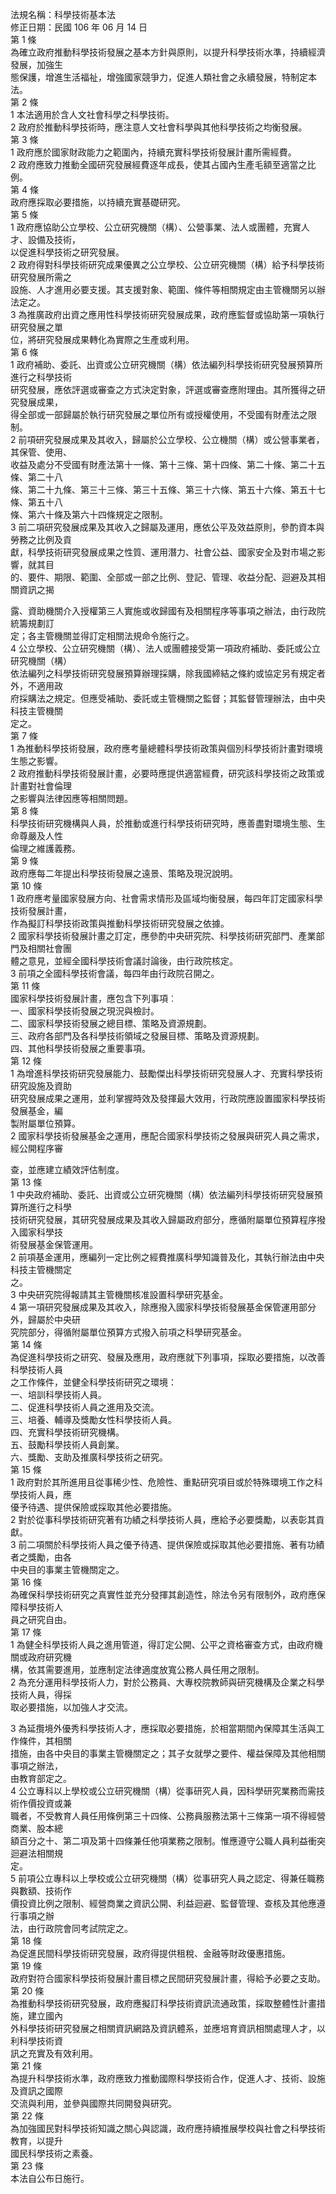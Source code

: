 法規名稱：科學技術基本法  
修正日期：民國 106 年 06 月 14 日  
第 1 條  
為確立政府推動科學技術發展之基本方針與原則，以提升科學技術水準，持續經濟發展，加強生  
態保護，增進生活福祉，增強國家競爭力，促進人類社會之永續發展，特制定本法。  
第 2 條  
1 本法適用於含人文社會科學之科學技術。  
2 政府於推動科學技術時，應注意人文社會科學與其他科學技術之均衡發展。  
第 3 條  
1 政府應於國家財政能力之範圍內，持續充實科學技術發展計畫所需經費。  
2 政府應致力推動全國研究發展經費逐年成長，使其占國內生產毛額至適當之比例。  
第 4 條  
政府應採取必要措施，以持續充實基礎研究。  
第 5 條  
1 政府應協助公立學校、公立研究機關（構）、公營事業、法人或團體，充實人才、設備及技術，  
以促進科學技術之研究發展。  
2 政府得對科學技術研究成果優異之公立學校、公立研究機關（構）給予科學技術研究發展所需之  
設施、人才進用必要支援。其支援對象、範圍、條件等相關規定由主管機關另以辦法定之。  
3 為推廣政府出資之應用性科學技術研究發展成果，政府應監督或協助第一項執行研究發展之單  
位，將研究發展成果轉化為實際之生產或利用。  
第 6 條  
1 政府補助、委託、出資或公立研究機關（構）依法編列科學技術研究發展預算所進行之科學技術  
研究發展，應依評選或審查之方式決定對象，評選或審查應附理由。其所獲得之研究發展成果，  
得全部或一部歸屬於執行研究發展之單位所有或授權使用，不受國有財產法之限制。  
2 前項研究發展成果及其收入，歸屬於公立學校、公立機關（構）或公營事業者，其保管、使用、  
收益及處分不受國有財產法第十一條、第十三條、第十四條、第二十條、第二十五條、第二十八  
條、第二十九條、第三十三條、第三十五條、第三十六條、第五十六條、第五十七條、第五十八  
條、第六十條及第六十四條規定之限制。  
3 前二項研究發展成果及其收入之歸屬及運用，應依公平及效益原則，參酌資本與勞務之比例及貢  
獻，科學技術研究發展成果之性質、運用潛力、社會公益、國家安全及對市場之影響，就其目  
的、要件、期限、範圍、全部或一部之比例、登記、管理、收益分配、迴避及其相關資訊之揭  


露、資助機關介入授權第三人實施或收歸國有及相關程序等事項之辦法，由行政院統籌規劃訂  
定；各主管機關並得訂定相關法規命令施行之。  
4 公立學校、公立研究機關（構）、法人或團體接受第一項政府補助、委託或公立研究機關（構）  
依法編列之科學技術研究發展預算辦理採購，除我國締結之條約或協定另有規定者外，不適用政  
府採購法之規定。但應受補助、委託或主管機關之監督；其監督管理辦法，由中央科技主管機關  
定之。  
第 7 條  
1 為推動科學技術發展，政府應考量總體科學技術政策與個別科學技術計畫對環境生態之影響。  
2 政府推動科學技術發展計畫，必要時應提供適當經費，研究該科學技術之政策或計畫對社會倫理  
之影響與法律因應等相關問題。  
第 8 條  
科學技術研究機構與人員，於推動或進行科學技術研究時，應善盡對環境生態、生命尊嚴及人性  
倫理之維護義務。  
第 9 條  
政府應每二年提出科學技術發展之遠景、策略及現況說明。  
第 10 條  
1 政府應考量國家發展方向、社會需求情形及區域均衡發展，每四年訂定國家科學技術發展計畫，  
作為擬訂科學技術政策與推動科學技術研究發展之依據。  
2 國家科學技術發展計畫之訂定，應參酌中央研究院、科學技術研究部門、產業部門及相關社會團  
體之意見，並經全國科學技術會議討論後，由行政院核定。  
3 前項之全國科學技術會議，每四年由行政院召開之。  
第 11 條  
國家科學技術發展計畫，應包含下列事項︰  
一、國家科學技術發展之現況與檢討。  
二、國家科學技術發展之總目標、策略及資源規劃。  
三、政府各部門及各科學技術領域之發展目標、策略及資源規劃。  
四、其他科學技術發展之重要事項。  
第 12 條  
1 為增進科學技術研究發展能力、鼓勵傑出科學技術研究發展人才、充實科學技術研究設施及資助  
研究發展成果之運用，並利掌握時效及發揮最大效用，行政院應設置國家科學技術發展基金，編  
製附屬單位預算。  
2 國家科學技術發展基金之運用，應配合國家科學技術之發展與研究人員之需求，經公開程序審  


查，並應建立績效評估制度。  
第 13 條  
1 中央政府補助、委託、出資或公立研究機關（構）依法編列科學技術研究發展預算所進行之科學  
技術研究發展，其研究發展成果及其收入歸屬政府部分，應循附屬單位預算程序撥入國家科學技  
術發展基金保管運用。  
2 前項基金運用，應編列一定比例之經費推廣科學知識普及化，其執行辦法由中央科技主管機關定  
之。  
3 中央研究院得報請其主管機關核准設置科學研究基金。  
4 第一項研究發展成果及其收入，除應撥入國家科學技術發展基金保管運用部分外，歸屬於中央研  
究院部分，得循附屬單位預算方式撥入前項之科學研究基金。  
第 14 條  
為促進科學技術之研究、發展及應用，政府應就下列事項，採取必要措施，以改善科學技術人員  
之工作條件，並健全科學技術研究之環境：  
一、培訓科學技術人員。  
二、促進科學技術人員之進用及交流。  
三、培養、輔導及獎勵女性科學技術人員。  
四、充實科學技術研究機構。  
五、鼓勵科學技術人員創業。  
六、獎勵、支助及推廣科學技術之研究。  
第 15 條  
1 政府對於其所進用且從事稀少性、危險性、重點研究項目或於特殊環境工作之科學技術人員，應  
優予待遇、提供保險或採取其他必要措施。  
2 對於從事科學技術研究著有功績之科學技術人員，應給予必要獎勵，以表彰其貢獻。  
3 前二項關於科學技術人員之優予待遇、提供保險或採取其他必要措施、著有功績者之獎勵，由各  
中央目的事業主管機關定之。  
第 16 條  
為確保科學技術研究之真實性並充分發揮其創造性，除法令另有限制外，政府應保障科學技術人  
員之研究自由。  
第 17 條  
1 為健全科學技術人員之進用管道，得訂定公開、公平之資格審查方式，由政府機關或政府研究機  
構，依其需要進用，並應制定法律適度放寬公務人員任用之限制。  
2 為充分運用科學技術人力，對於公務員、大專校院教師與研究機構及企業之科學技術人員，得採  
取必要措施，以加強人才交流。  


3 為延攬境外優秀科學技術人才，應採取必要措施，於相當期間內保障其生活與工作條件，其相關  
措施，由各中央目的事業主管機關定之；其子女就學之要件、權益保障及其他相關事項之辦法，  
由教育部定之。  
4 公立專科以上學校或公立研究機關（構）從事研究人員，因科學研究業務而需技術作價投資或兼  
職者，不受教育人員任用條例第三十四條、公務員服務法第十三條第一項不得經營商業、股本總  
額百分之十、第二項及第十四條兼任他項業務之限制。惟應遵守公職人員利益衝突迴避法相關規  
定。  
5 前項公立專科以上學校或公立研究機關（構）從事研究人員之認定、得兼任職務與數額、技術作  
價投資比例之限制、經營商業之資訊公開、利益迴避、監督管理、查核及其他應遵行事項之辦  
法，由行政院會同考試院定之。  
第 18 條  
為促進民間科學技術研究發展，政府得提供租稅、金融等財政優惠措施。  
第 19 條  
政府對符合國家科學技術發展計畫目標之民間研究發展計畫，得給予必要之支助。  
第 20 條  
為推動科學技術研究發展，政府應擬訂科學技術資訊流通政策，採取整體性計畫措施，建立國內  
外科學技術研究發展之相關資訊網路及資訊體系，並應培育資訊相關處理人才，以利科學技術資  
訊之充實及有效利用。  
第 21 條  
為提升科學技術水準，政府應致力推動國際科學技術合作，促進人才、技術、設施及資訊之國際  
交流與利用，並參與國際共同開發與研究。  
第 22 條  
為加強國民對科學技術知識之關心與認識，政府應持續推展學校與社會之科學技術教育，以提升  
國民科學技術之素養。  
第 23 條  
本法自公布日施行。  



